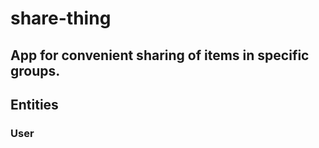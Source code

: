 # share-thing
<h2>App for convenient sharing of items in specific groups.</h2>
<h2>Entities</h2>
<h3>User</h3>
